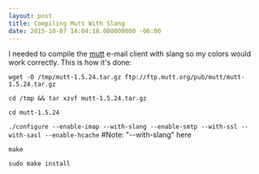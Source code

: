 ```yaml
---
layout: post
title: Compiling Mutt With Slang
date: 2015-10-07 14:04:18.000000000 -06:00
---
```

I needed to compile the [mutt](http://www.mutt.org) e-mail client with slang so my colors would work correctly.  This is how it's done:

`wget -O /tmp/mutt-1.5.24.tar.gz ftp://ftp.mutt.org/pub/mutt/mutt-1.5.24.tar.gz`

`cd /tmp && tar xzvf mutt-1.5.24.tar.gz`

`cd mutt-1.5.24`

`./configure --enable-imap --with-slang --enable-smtp --with-ssl --with-sasl --enable-hcache` #Note: "--with-slang" here

`make`

`sudo make install`
